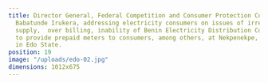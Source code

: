 ```yaml
---
title: Director General, Federal Competition and Consumer Protection Commission (FCCPC),
  Babatunde Irukera, addressing electricity consumers on issues of irregular electricity
  supply,  over billing, inability of Benin Electricity Distribution Company (BEDC)
  to provide prepaid meters to consumers, among others, at Nekpenekpe, Benin city
  in Edo State.
position: 19
image: "/uploads/edo-02.jpg"
dimensions: 1012x675
---
```


